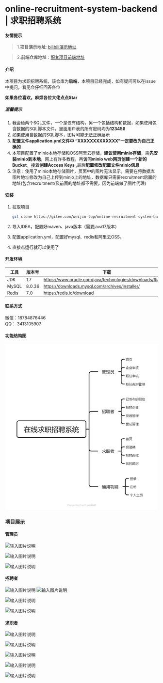 # online-recruitment-system-backend | 求职招聘系统

#### 友情提示

> 1.**项目演示地址**: [bilibili演示地址](https://www.bilibili.com/video/BV1tYPUeJEaF/)

> 2.**前端仓库地址**：[配套项目前端地址](https://gitee.com/weijin-top/online-recruitment-system-frontend.git)

#### 介绍

本项目为求职招聘系统，该仓库为**后端**，本项目已经完成，如有疑问可以在issue中提问，看见会仔细回答各位

**如果各位喜欢，麻烦各位大佬点点Star**

##### 温馨提示

1. 我会给两个SQL文件，一个是仅有结构，另一个包括结构和数据，如果使用包含数据的SQL脚本文件，里面用户表的所有密码均为**123456**
2. 如果使用含数据的SQL脚本，图片可能无法正确展示
3. **配置文件application.yml文件中 “XXXXXXXXXXXXX”一定要改为自己正确的**
4. 本项目配置了minio本地存储和OSS阿里云存储，**建议使用minio存储**，需**先安装minio到本地**，网上有许多教程，再**访问minio web网页创建一个新的Bucket**，接着**创建Access Keys**
   ,最后**配置修改配置文件minio信息**
5. 注意：使用了minio本地存储图片，页面中的图片无法显示，需要在将数据库图片地址修改为自己上传到minio上的地址，数据库只需要recruitment后面的地址(包含recruitment/及前面的地址都不需要，因为前端做了图片代理)

#### 安装

1. 拉取项目

   ``` bash
   git clone https://gitee.com/weijin-top/online-recruitment-system-backend.git
   ```

2. 导入IDEA，配置好maven、java版本（需要java17版本）

3. 配置application.yml，配置好mysql、redis和阿里云OSS。

4. 直接点运行就可以使用了

#### 开发环境

| 工具  | 版本号 | 下载                                                        |
| ----- | ------ | ---------------------------------------------------------- |
| JDK   | 17     | https://www.oracle.com/java/technologies/downloads/#java17 |
| MySQL | 8.0.36 | https://downloads.mysql.com/archives/installer/            |
| Redis | 7.0    | https://redis.io/download                                  |

#### 联系方式

微信：18784876446  
QQ： 3413105907

#### 功能结构图

![输入图片说明](image%E5%9C%A8%E7%BA%BF%E6%B1%82%E8%81%8C%E6%8B%9B%E8%81%98%E7%B3%BB%E7%BB%9F-%E5%8A%9F%E8%83%BD%E7%BB%93%E6%9E%84%E5%9B%BE.png)

### 项目展示

#### 管理员

![输入图片说明](https://foruda.gitee.com/images/1740993185425522503/dd4b2b62_13366917.png "屏幕截图")

![输入图片说明](https://foruda.gitee.com/images/1740993240827518031/eb269100_13366917.png "屏幕截图")

![输入图片说明](https://foruda.gitee.com/images/1740993255338168977/cb684ecf_13366917.png "屏幕截图")

#### 招聘者

![输入图片说明](https://foruda.gitee.com/images/1740993300165808457/2304547c_13366917.png "屏幕截图")
![输入图片说明](https://gitee.com/weijin-top/online-recruitment-system-backend/blob/master/image/%E7%95%8C%E9%9D%A2%E6%88%AA%E5%9B%BE/%E6%B1%82%E8%81%8C%E8%80%85_%E6%8B%9B%E8%81%98%E8%80%85-%E8%81%8A%E5%A4%A9.png)

![输入图片说明](https://foruda.gitee.com/images/1740993312844387883/af19a266_13366917.png "屏幕截图")

![输入图片说明](https://foruda.gitee.com/images/1740993323767628636/2c07296d_13366917.png "屏幕截图")

#### 求职者

![输入图片说明](https://foruda.gitee.com/images/1740993348114849960/d23830fb_13366917.png "屏幕截图")

![输入图片说明](https://foruda.gitee.com/images/1740993357966736095/b021120c_13366917.png "屏幕截图")

![输入图片说明](https://foruda.gitee.com/images/1740993378725512661/9b5e02be_13366917.png "屏幕截图")

![输入图片说明](https://foruda.gitee.com/images/1740993398278943093/0288405f_13366917.png "屏幕截图")

![输入图片说明](https://foruda.gitee.com/images/1740993408689797376/dc3672a0_13366917.png "屏幕截图")
